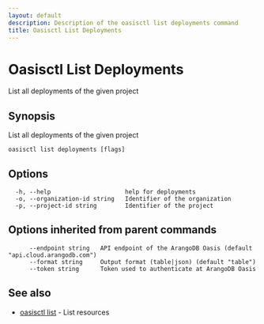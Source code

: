 ```yaml
---
layout: default
description: Description of the oasisctl list deployments command
title: Oasisctl List Deployments
---
```

# Oasisctl List Deployments

List all deployments of the given project

## Synopsis

List all deployments of the given project

```
oasisctl list deployments [flags]
```

## Options

```
  -h, --help                     help for deployments
  -o, --organization-id string   Identifier of the organization
  -p, --project-id string        Identifier of the project
```

## Options inherited from parent commands

```
      --endpoint string   API endpoint of the ArangoDB Oasis (default "api.cloud.arangodb.com")
      --format string     Output format (table|json) (default "table")
      --token string      Token used to authenticate at ArangoDB Oasis
```

## See also

* [oasisctl list](oasisctl-list.html)	 - List resources

